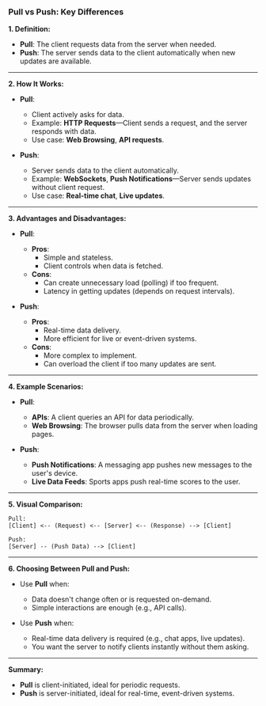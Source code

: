 ### **Pull vs Push: Key Differences**

**1. Definition:**
- **Pull**: The client requests data from the server when needed.
- **Push**: The server sends data to the client automatically when new updates are available.

---

**2. How It Works:**

- **Pull**:
  - Client actively asks for data.
  - Example: **HTTP Requests**—Client sends a request, and the server responds with data.
  - Use case: **Web Browsing**, **API requests**.

- **Push**:
  - Server sends data to the client automatically.
  - Example: **WebSockets**, **Push Notifications**—Server sends updates without client request.
  - Use case: **Real-time chat**, **Live updates**.

---

**3. Advantages and Disadvantages:**

- **Pull**:
  - **Pros**:
    - Simple and stateless.
    - Client controls when data is fetched.
  - **Cons**:
    - Can create unnecessary load (polling) if too frequent.
    - Latency in getting updates (depends on request intervals).

- **Push**:
  - **Pros**:
    - Real-time data delivery.
    - More efficient for live or event-driven systems.
  - **Cons**:
    - More complex to implement.
    - Can overload the client if too many updates are sent.

---

**4. Example Scenarios:**

- **Pull**:
  - **APIs**: A client queries an API for data periodically.
  - **Web Browsing**: The browser pulls data from the server when loading pages.

- **Push**:
  - **Push Notifications**: A messaging app pushes new messages to the user's device.
  - **Live Data Feeds**: Sports apps push real-time scores to the user.

---

**5. Visual Comparison:**

```
Pull:
[Client] <-- (Request) <-- [Server] <-- (Response) --> [Client]

Push:
[Server] -- (Push Data) --> [Client]
```

---

**6. Choosing Between Pull and Push:**

- Use **Pull** when:
  - Data doesn't change often or is requested on-demand.
  - Simple interactions are enough (e.g., API calls).

- Use **Push** when:
  - Real-time data delivery is required (e.g., chat apps, live updates).
  - You want the server to notify clients instantly without them asking.

---

**Summary:**
- **Pull** is client-initiated, ideal for periodic requests.
- **Push** is server-initiated, ideal for real-time, event-driven systems.
